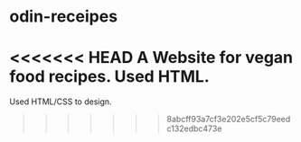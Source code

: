 # odin-receipes
<<<<<<< HEAD
A Website for vegan food recipes. 
Used HTML. 
=======
Used HTML/CSS to design.
>>>>>>> 8abcff93a7cf3e202e5cf5c79eedc132edbc473e
